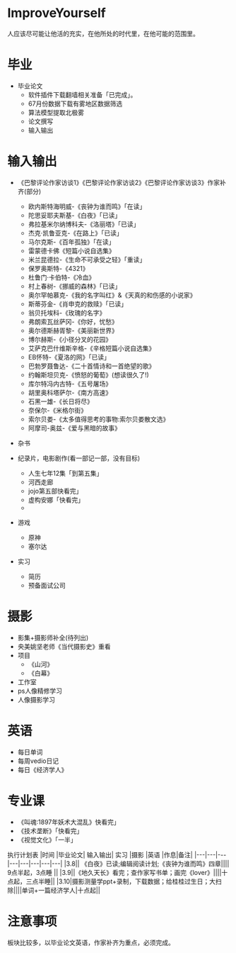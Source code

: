 
# ImproveYourself
人应该尽可能让他活的充实，在他所处的时代里，在他可能的范围里。


# 毕业
+ 毕业论文
   + 软件插件下载翻墙相关准备「已完成」。
   + 67月份数据下载有雾地区数据筛选
   + 算法模型提取北极雾
   + 论文撰写
   + 输入输出


# 输入输出
+ 《巴黎评论作家访谈1》《巴黎评论作家访谈2》《巴黎评论作家访谈3》作家补齐(部分)
   + 欧内斯特海明威-《丧钟为谁而鸣》「在读」
   + 陀思妥耶夫斯基-《白夜》「已读」
   + 弗拉基米尔纳博科夫-《洛丽塔》「已读」
   + 杰克·凯鲁亚克-《在路上》「已读」
   + 马尔克斯-《百年孤独》「在读」
   + 雷蒙德卡佛《短篇小说自选集》
   + 米兰昆德拉-《生命不可承受之轻》「重读」
   + 保罗奥斯特-《4321》
   + 杜鲁门·卡伯特-《冷血》
   + 村上春树-《挪威的森林》「已读」
   + 奥尔罕帕慕克-《我的名字叫红》&《天真的和伤感的小说家》
   + 斯蒂芬金-《肖申克的救赎》「已读」
   + 翁贝托埃科-《玫瑰的名字》
   + 弗朗索瓦丝萨冈-《你好，忧愁》
   + 奥尔德斯赫胥黎-《美丽新世界》
   + 博尔赫斯-《小径分叉的花园》
   + 艾萨克巴什维斯辛格-《辛格短篇小说自选集》
   + EB怀特-《夏洛的网》「已读」
   + 巴勃罗聂鲁达-《二十首情诗和一首绝望的歌》
   + 约翰斯坦贝克-《愤怒的葡萄》(想读很久了!)
   + 库尔特冯内古特-《五号屠场》
   + 胡里奥科塔萨尔-《南方高速》
   + 石黑一雄-《长日将尽》
   + 奈保尔-《米格尔街》
   + 索尔贝娄-《太多值得思考的事物:索尔贝娄散文选》
   + 阿摩司-奥兹-《爱与黑暗的故事》


+ 杂书

+ 纪录片，电影剧作(看一部记一部，没有目标)
   + 人生七年12集「到第五集」
   + 河西走廊
   + jojo第五部快看完」
   + 虚构安娜「快看完」
   + 
+ 游戏
   + 原神
   + 塞尔达

+ 实习
   + 简历
   + 预备面试公司



# 摄影
+ 影集+摄影师补全(待列出)
+ 央美姚坚老师《当代摄影史》重看
+ 项目
   + 《山河》
   + 《白幕》
+ 工作室
+ ps人像精修学习
+ 人像摄影学习


# 英语
  + 每日单词
  + 每周vedio日记
  + 每日《经济学人》


# 专业课
+ 《叫魂:1897年妖术大混乱》快看完」
+ 《技术垄断》「快看完」
+ 《视觉文化》「一半」


执行计划表
|时间	|毕业论文|	输入输出|	实习	|摄影	|英语	|作息|备注|	
|---|---|---|---|---|---|---|---|
|3.8||	《白夜》已读;编辑阅读计划;《丧钟为谁而鸣》四章||||	9点半起，3点睡	||
|3.9||《地久天长》看完；查作家写书单；画完《lover》||||十点起，三点半睡||
|3.10|摄影测量学ppt+录制，下载数据；给桂桂过生日；大扫除||||单词+一篇经济学人|十点起||


# 注意事项

板块比较多，以毕业论文英语，作家补齐为重点，必须完成。
